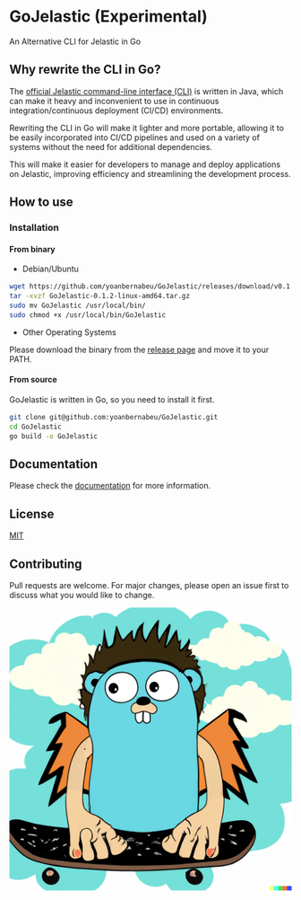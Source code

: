 # GoJelastic (Experimental)

An Alternative CLI for Jelastic in Go

## Why rewrite the CLI in Go?

The [official Jelastic command-line interface (CLI)](https://www.virtuozzo.com/application-platform-docs/cli/) is written in Java, which can make it heavy and inconvenient to use in continuous integration/continuous deployment (CI/CD) environments.

Rewriting the CLI in Go will make it lighter and more portable, allowing it to be easily incorporated into CI/CD pipelines and used on a variety of systems without the need for additional dependencies.

This will make it easier for developers to manage and deploy applications on Jelastic, improving efficiency and streamlining the development process.

## How to use

### Installation

#### From binary

* Debian/Ubuntu

```bash
wget https://github.com/yoanbernabeu/GoJelastic/releases/download/v0.1.2/GoJelastic-0.1.2-linux-amd64.tar.gz
tar -xvzf GoJelastic-0.1.2-linux-amd64.tar.gz
sudo mv GoJelastic /usr/local/bin/
sudo chmod +x /usr/local/bin/GoJelastic
```

* Other Operating Systems

Please download the binary from the [release page](https://github.com/yoanbernabeu/GoJelastic/releases) and move it to your PATH.

#### From source

GoJelastic is written in Go, so you need to install it first.

```bash
git clone git@github.com:yoanbernabeu/GoJelastic.git
cd GoJelastic
go build -o GoJelastic
```

## Documentation

Please check the [documentation](https://yoanbernabeu.github.io/GoJelastic/) for more information.

## License

[MIT](LICENSE)

## Contributing

Pull requests are welcome. For major changes, please open an issue first to discuss what you would like to change.

![GoJelastic Logo](GoJelastic.png)
